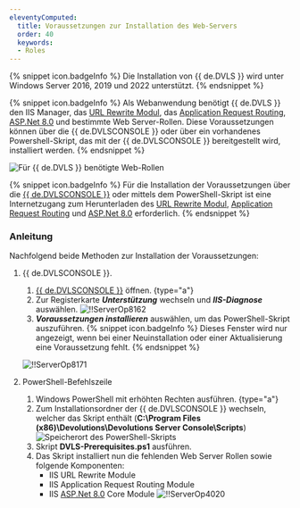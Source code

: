 ```yaml
---
eleventyComputed:
  title: Voraussetzungen zur Installation des Web-Servers
  order: 40
  keywords:
  - Roles
---
```

{% snippet icon.badgeInfo %}
Die Installation von {{ de.DVLS }} wird unter Windows Server 2016, 2019 und 2022 unterstützt.
{% endsnippet %}

{% snippet icon.badgeInfo %}
Als Webanwendung benötigt {{ de.DVLS }} den IIS Manager, das [URL Rewrite Modul](https://api.devolutions.net/redirection/3cb42413-5dfd-4b1b-bd20-4e5968274ed0), das [Application Request Routing](https://api.devolutions.net/redirection/52ba9ac0-fb5f-44c1-9521-972caf763b1a), [ASP.Net 8.0](https://redirection.devolutions.com/dvls/asp-net-core-8.0.3) und bestimmte Web Server-Rollen. Diese Voraussetzungen können über die {{ de.DVLSCONSOLE }} oder über ein vorhandenes Powershell-Skript, das mit der {{ de.DVLSCONSOLE }} bereitgestellt wird, installiert werden. 
{% endsnippet %}

![Für {{ de.DVLS }} benötigte Web-Rollen](https://cdnweb.devolutions.net/docs/INTERFACE2033.png)

{% snippet icon.badgeInfo %}
Für die Installation der Voraussetzungen über die [{{ de.DVLSCONSOLE }}](/server/management/devolutions-server-console/) oder mittels dem PowerShell-Skript ist eine Internetzugang zum Herunterladen des [URL Rewrite Modul](https://api.devolutions.net/redirection/3cb42413-5dfd-4b1b-bd20-4e5968274ed0), [Application Request Routing](https://api.devolutions.net/redirection/52ba9ac0-fb5f-44c1-9521-972caf763b1a) und [ASP.Net 8.0](https://redirection.devolutions.com/dvls/asp-net-core-8.0.3) erforderlich.
{% endsnippet %}

### Anleitung

Nachfolgend beide Methoden zur Installation der Voraussetzungen:

1. {{ de.DVLSCONSOLE }}.
    1. [{{ de.DVLSCONSOLE }}](/server/management/devolutions-server-console/) öffnen.
{type="a"}
    1. Zur Registerkarte ***Unterstützung*** wechseln und ***IIS-Diagnose*** auswählen.
![!!ServerOp8162](https://cdnweb.devolutions.net/docs/de/server/ServerOp8162.png)
    1. ***Voraussetzungen installieren*** auswählen, um das PowerShell-Skript auszuführen.
   {% snippet icon.badgeInfo %}
   Dieses Fenster wird nur angezeigt, wenn bei einer Neuinstallation oder einer Aktualisierung eine Voraussetzung fehlt.
   {% endsnippet %}

   ![!!ServerOp8171](https://cdnweb.devolutions.net/docs/de/server/ServerOp8171.png)

2. PowerShell-Befehlszeile
    1. Windows PowerShell mit erhöhten Rechten ausführen.
{type="a"}
    1. Zum Installationsordner der {{ de.DVLSCONSOLE }} wechseln, welcher das Skript enthält (**C:\Program Files (x86)\Devolutions\Devolutions Server Console\Scripts**)
![Speicherort des PowerShell-Skripts](https://cdnweb.devolutions.net/docs/de/server/clip10311.png)
    1. Skript **DVLS-Prerequisites.ps1** ausführen.
    1. Das Skript installiert nun die fehlenden Web Server Rollen sowie folgende Komponenten:
        * IIS URL Rewrite Module
        * IIS Application Request Routing Module
        * IIS [ASP.Net 8.0](https://redirection.devolutions.com/dvls/asp-net-core-8.0.3) Core Module
![!!ServerOp4020](https://cdnweb.devolutions.net/docs/de/server/ServerOp4020.png)
